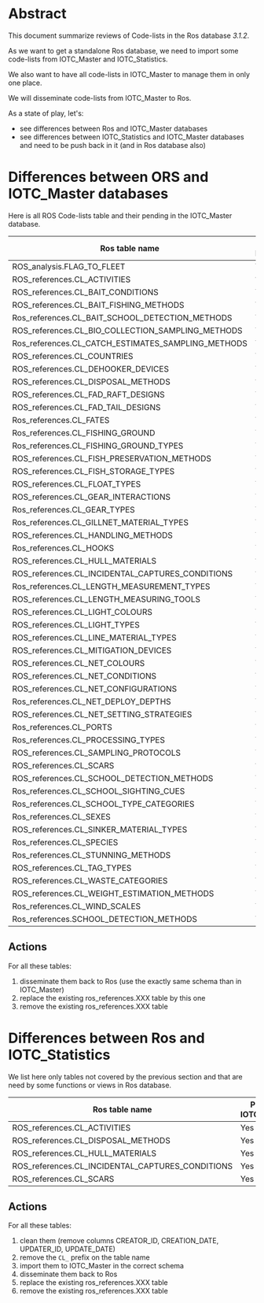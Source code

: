 # Abstract

This document summarize reviews of Code-lists in the Ros database _3.1.2_. 

As we want to get a standalone Ros database, we need to import some code-lists from IOTC_Master and IOTC_Statistics.

We also want to have all code-lists in IOTC_Master to manage them in only one place.

We will disseminate code-lists from IOTC_Master to Ros.

As a state of play, let's:

* see differences between Ros and IOTC_Master databases
* see differences between IOTC_Statistics and IOTC_Master databases and need to be push back in it (and in Ros database also)

# Differences between ORS and IOTC_Master databases

Here is all ROS Code-lists table and their pending in the IOTC_Master database.

| Ros table name                                     | Present in IOTC_Master | IOTC_Master table name                                    |
|----------------------------------------------------|------------------------|-----------------------------------------------------------|
| ROS_analysis.FLAG_TO_FLEET                         | Yes                    | refs_admin.FLEET_TO_FLAGS_AND_FISHERIES                   |
| ROS_references.CL_ACTIVITIES                       | ?                      |                                                           |
| ROS_references.CL_BAIT_CONDITIONS                  | Yes                    | refs_biological.BAIT_CONDITIONS                           |
| ROS_references.CL_BAIT_FISHING_METHODS             | Yes                    | refs_fishery.BAIT_FISHING_METHODS                         |
| Ros_references.CL_BAIT_SCHOOL_DETECTION_METHODS    | Yes                    | refs_fishery.BAIT_SCHOOL_DETECTION_METHODS                |
| ROS_references.CL_BIO_COLLECTION_SAMPLING_METHODS  | Yes                    | refs_biological.SAMPLING_METHODS_FOR_SAMPLING_COLLECTIONS |
| Ros_references.CL_CATCH_ESTIMATES_SAMPLING_METHODS | Yes                    | refs_biological.SAMPLING_METHODS_FOR_CATCH_ESTIMATION     |
| ROS_references.CL_COUNTRIES                        | Yes                    | refs_admin.COUNTRIES                                      |
| ROS_references.CL_DEHOOKER_DEVICES                 | Yes                    | refs_fishery.DEHOOKER_TYPES                               |
| ROS_references.CL_DISPOSAL_METHODS                 | ?                      | refs_fishery.WASTE_DISPOSAL_METHODS                       |
| ROS_references.CL_FAD_RAFT_DESIGNS                 | Yes                    | refs_fishery.FAD_RAFT_DESIGNS                             |
| ROS_references.CL_FAD_TAIL_DESIGNS                 | Yes                    | refs_fishery.FAD_TAIL_DESIGNS                             |
| Ros_references.CL_FATES                            | Yes                    | refs_biological.FATES                                     |
| Ros_references.CL_FISHING_GROUND                   | Yes                    | refs_gis.AREAS                                            |
| Ros_references.CL_FISHING_GROUND_TYPES             | Yes                    | refs_gis.AREA_TYPES                                       |
| ROS_references.CL_FISH_PRESERVATION_METHODS        | Yes                    | refs_fishery.FISH_PRESERVATION_METHODS                    |
| ROS_references.CL_FISH_STORAGE_TYPES               | Yes                    | refs_fishery.FISH_STORAGE_TYPES                           |
| ROS_references.CL_FLOAT_TYPES                      | Yes                    | refs_fishery.FLOAT_TYPES                                  |
| ROS_references.CL_GEAR_INTERACTIONS                | Yes                    | refs_biological.GEAR_INTERACTIONS                         |
| Ros_references.CL_GEAR_TYPES                       | Yes                    | refs_fishery_config.GEARS                                 |
| Ros_references.CL_GILLNET_MATERIAL_TYPES           | Yes                    | refs_fishery.GILLNET_MATERIAL_TYPES                       |
| ROS_references.CL_HANDLING_METHODS                 | Yes                    | refs_biological.HANDLING_METHODS                          |
| Ros_references.CL_HOOKS                            | Yes                    | refs_fishery.HOOK_TYPES                                   |
| ROS_references.CL_HULL_MATERIALS                   | ?                      | refs_fishery.HULL_MATERIAL_TYPES                          |
| ROS_references.CL_INCIDENTAL_CAPTURES_CONDITIONS   | ?                      |                                                           |
| Ros_references.CL_LENGTH_MEASUREMENT_TYPES         | Yes                    | refs_biological.MEASUREMENTS                              |
| ROS_references.CL_LENGTH_MEASURING_TOOLS           | Yes                    | refs_biological.MEASUREMENT_TOOLS.Table                   |
| ROS_references.CL_LIGHT_COLOURS                    | Yes                    | refs_fishery.LIGHT_COLOURS                                |
| ROS_references.CL_LIGHT_TYPES                      | Yes                    | refs_fishery.LIGHT_TYPES                                  |
| ROS_references.CL_LINE_MATERIAL_TYPES              | Yes                    | refs_fishery.LINE_MATERIAL_TYPES                          |
| ROS_references.CL_MITIGATION_DEVICES               | Yes                    | refs_fishery.MITIGATION_DEVICES                           |
| ROS_references.CL_NET_COLOURS                      | Yes                    | refs_fishery.NET_COLOURS                                  |
| ROS_references.CL_NET_CONDITIONS                   | Yes                    | refs_fishery.NET_CONDITIONS                               |
| ROS_references.CL_NET_CONFIGURATIONS               | Yes                    | refs_fishery.NET_CONFIGURATIONS                           |
| Ros_references.CL_NET_DEPLOY_DEPTHS                | Yes                    | refs_fishery_config.GEAR_CONFIGURATIONS                   |
| ROS_references.CL_NET_SETTING_STRATEGIES           | Yes                    | refs_fishery.NET_SETTING_STRATEGIES                       |
| Ros_references.CL_PORTS                            | Yes                    | refs_legacy.UN_LOCODE_PORTS                               |
| Ros_references.CL_PROCESSING_TYPES                 | Yes                    | refs_fishery.FISH_PROCESSING_TYPES                        |
| ROS_references.CL_SAMPLING_PROTOCOLS               | Yes                    | refs_biological.SAMPLING_PROTOCOLS                        |
| ROS_references.CL_SCARS                            | ?                      |                                                           |
| ROS_references.CL_SCHOOL_DETECTION_METHODS         | Yes                    | refs_fishery.SCHOOL_DETECTION_METHODS                     |
| Ros_references.CL_SCHOOL_SIGHTING_CUES             | Yes                    | refs_fishery.SCHOOL_SIGHTING_CUES                         |
| Ros_references.CL_SCHOOL_TYPE_CATEGORIES           | Yes                    | refs_fishery_config.FISHING_MODES                         |
| Ros_references.CL_SEXES                            | Yes                    | refs_biological.SEX                                       |
| ROS_references.CL_SINKER_MATERIAL_TYPES            | Yes                    | refs_fishery.SINKER_MATERIAL_TYPES                        |
| Ros_references.CL_SPECIES                          | Yes                    | refs_biological.SPECIES                                   |
| Ros_references.CL_STUNNING_METHODS                 | Yes                    | refs_fishery.STUNNING_METHODS                             |
| ROS_references.CL_TAG_TYPES                        | Yes                    | refs_biological.TAG_TYPES                                 |
| ROS_references.CL_WASTE_CATEGORIES                 | Yes                    | refs_fishery.WASTE_CATEGORIES                             |
| ROS_references.CL_WEIGHT_ESTIMATION_METHODS        | Yes                    | refs_biological.MEASUREMENT_TOOLS                         |
| Ros_references.CL_WIND_SCALES                      | Yes                    | refs_fishery.WIND_SCALES                                  |
| Ros_references.SCHOOL_DETECTION_METHODS            | Yes                    | refs_fishery.SCHOOL_DETECTION_METHODS                     |

## Actions

For all these tables:

1. disseminate them back to Ros (use the exactly same schema than in IOTC_Master)
2. replace the existing ros_references.XXX table by this one
3. remove the existing ros_references.XXX table

# Differences between Ros and IOTC_Statistics

We list here only tables not covered by the previous section and that are need by some functions or views in Ros database.

| Ros table name                                   | Present in IOTC_Statistics | IOTC_Statistics table name        |
|--------------------------------------------------|----------------------------|-----------------------------------|
| ROS_references.CL_ACTIVITIES                     | Yes                        | CL_ACTIVITIES                     |
| ROS_references.CL_DISPOSAL_METHODS               | Yes                        | CL_DISPOSAL_METHODS               |
| ROS_references.CL_HULL_MATERIALS                 | Yes                        | CL_HULL_MATERIAL                  |
| ROS_references.CL_INCIDENTAL_CAPTURES_CONDITIONS | Yes                        | CL_INCIDENTAL_CAPTURES_CONDITIONS |
| ROS_references.CL_SCARS                          | Yes                        | CL_SCARS                          |

## Actions

For all these tables:

1. clean them (remove columns CREATOR_ID, CREATION_DATE, UPDATER_ID, UPDATE_DATE)
2. remove the ```CL_``` prefix on the table name
3. import them to IOTC_Master in the correct schema
4. disseminate them back to Ros
5. replace the existing ros_references.XXX table 
6. remove the existing ros_references.XXX table 